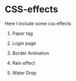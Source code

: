 # CSS-effects
Here I include some css effects 
1) Paper tag

2) Login page

3) Border Animation

4) Rain effect

5) Water Drop
